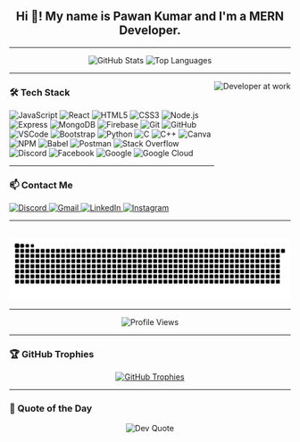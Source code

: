 <h2 align="center">Hi 👋! My name is Pawan Kumar and I'm a MERN Developer.</h2>

---

<div align="center">
  <img src="https://github-readme-stats.vercel.app/api?username=pawanx64&show_icons=true&count_private=true&theme=dracula&hide_border=false" height="150" alt="GitHub Stats" />
  <img src="https://github-readme-stats.vercel.app/api/top-langs/?username=pawanx64&layout=compact&langs_count=5&theme=dracula&hide_border=false" height="150" alt="Top Languages" />
</div>

---

<img align="right" height="200" src="https://raw.githubusercontent.com/rajput2107/rajput2107/master/Assets/Developer.gif" alt="Developer at work" />

### 🛠️ Tech Stack

<div align="left">
  <img src="https://cdn.jsdelivr.net/gh/devicons/devicon/icons/javascript/javascript-original.svg" height="30" alt="JavaScript" />
  <img src="https://cdn.jsdelivr.net/gh/devicons/devicon/icons/react/react-original.svg" height="30" alt="React" />
  <img src="https://cdn.jsdelivr.net/gh/devicons/devicon/icons/html5/html5-original.svg" height="30" alt="HTML5" />
  <img src="https://cdn.jsdelivr.net/gh/devicons/devicon/icons/css3/css3-original.svg" height="30" alt="CSS3" />
  <img src="https://cdn.jsdelivr.net/gh/devicons/devicon/icons/nodejs/nodejs-original.svg" height="30" alt="Node.js" />
  <img src="https://cdn.jsdelivr.net/gh/devicons/devicon/icons/express/express-original.svg" height="30" alt="Express" />
  <img src="https://cdn.jsdelivr.net/gh/devicons/devicon/icons/mongodb/mongodb-original.svg" height="30" alt="MongoDB" />
  <img src="https://cdn.jsdelivr.net/gh/devicons/devicon/icons/firebase/firebase-plain.svg" height="30" alt="Firebase" />
  <img src="https://cdn.jsdelivr.net/gh/devicons/devicon/icons/git/git-original.svg" height="30" alt="Git" />
  <img src="https://cdn.jsdelivr.net/gh/devicons/devicon/icons/github/github-original.svg" height="30" alt="GitHub" />
  <img src="https://cdn.jsdelivr.net/gh/devicons/devicon/icons/vscode/vscode-original.svg" height="30" alt="VSCode" />
  <img src="https://cdn.jsdelivr.net/gh/devicons/devicon/icons/bootstrap/bootstrap-original.svg" height="30" alt="Bootstrap" />
  <img src="https://cdn.jsdelivr.net/gh/devicons/devicon/icons/python/python-original.svg" height="30" alt="Python" />
  <img src="https://cdn.jsdelivr.net/gh/devicons/devicon/icons/c/c-original.svg" height="30" alt="C" />
  <img src="https://cdn.jsdelivr.net/gh/devicons/devicon/icons/cplusplus/cplusplus-original.svg" height="30" alt="C++" />
  <img src="https://cdn.jsdelivr.net/gh/devicons/devicon/icons/canva/canva-original.svg" height="30" alt="Canva" />
  <img src="https://cdn.jsdelivr.net/gh/devicons/devicon/icons/npm/npm-original-wordmark.svg" height="30" alt="NPM" />
  <img src="https://cdn.jsdelivr.net/gh/devicons/devicon/icons/babel/babel-original.svg" height="30" alt="Babel" />
  <img src="https://cdn.simpleicons.org/postman/FF6C37" height="30" alt="Postman" />
  <img src="https://cdn.simpleicons.org/stackoverflow/F58025" height="30" alt="Stack Overflow" />
  <img src="https://cdn.simpleicons.org/discord/5865F2" height="30" alt="Discord" />
  <img src="https://cdn.simpleicons.org/facebook/1877F2" height="30" alt="Facebook" />
  <img src="https://cdn.simpleicons.org/google/4285F4" height="30" alt="Google" />
  <img src="https://cdn.simpleicons.org/googlecloud/4285F4" height="30" alt="Google Cloud" />
</div>

---

### 📫 Contact Me

<div align="left">
  <a href="https://discordapp.com/users/pawanx64" target="_blank">
    <img src="https://img.shields.io/badge/Discord-7289DA?style=for-the-badge&logo=discord&logoColor=white" height="35" alt="Discord" />
  </a>
  <a href="mailto:pawankumar.nov5@gmail.com" target="_blank">
    <img src="https://img.shields.io/badge/Gmail-D14836?style=for-the-badge&logo=gmail&logoColor=white" height="35" alt="Gmail" />
  </a>
  <a href="https://www.linkedin.com/in/pawankumarnov5/" target="_blank">
    <img src="https://img.shields.io/badge/LinkedIn-0077B5?style=for-the-badge&logo=linkedin&logoColor=white" height="35" alt="LinkedIn" />
  </a>
  <a href="https://www.instagram.com/pawan.k02/" target="_blank">
    <img src="https://img.shields.io/badge/Instagram-E4405F?style=for-the-badge&logo=instagram&logoColor=white" height="35" alt="Instagram" />
  </a>
</div>

---

<br clear="both" />

<div align="center">
  <img src="https://raw.githubusercontent.com/pawanx64/pawanx64/output/snake.svg" alt="Snake animation" />
</div>

---

<div align="center">
  <img src="https://profile-counter.glitch.me/pawanx64/count.svg?" alt="Profile Views" />
</div>

---

### 🏆 GitHub Trophies

<p align="center">
  <a href="https://github.com/ryo-ma/github-profile-trophy">
    <img src="https://github-profile-trophy.vercel.app/?username=pawanx64&theme=dracula" alt="GitHub Trophies" />
  </a>
</p>

---

### 💬 Quote of the Day

<div align="center">
  <img src="https://quotes-github-readme.vercel.app/api?type=horizontal&theme=radical" alt="Dev Quote" />
</div>
